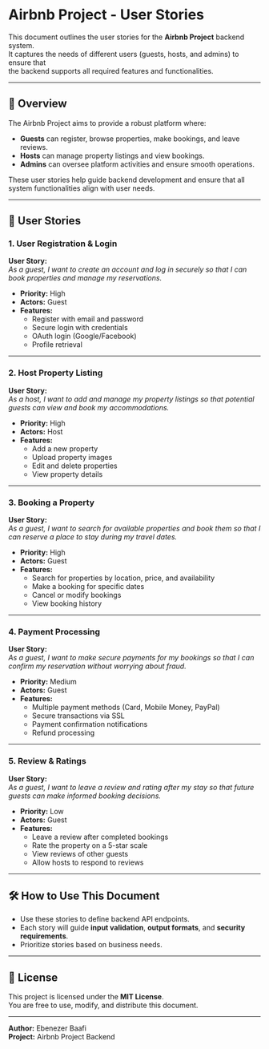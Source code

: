 # Airbnb Project - User Stories

This document outlines the user stories for the **Airbnb Project** backend system.  
It captures the needs of different users (guests, hosts, and admins) to ensure that  
the backend supports all required features and functionalities.

---

## 📌 Overview

The Airbnb Project aims to provide a robust platform where:

- **Guests** can register, browse properties, make bookings, and leave reviews.
- **Hosts** can manage property listings and view bookings.
- **Admins** can oversee platform activities and ensure smooth operations.

These user stories help guide backend development and ensure that all system functionalities align with user needs.

---

## 🧩 User Stories

### **1. User Registration & Login**
**User Story:**  
_As a guest, I want to create an account and log in securely so that I can book properties and manage my reservations._

- **Priority:** High  
- **Actors:** Guest  
- **Features:**
  - Register with email and password
  - Secure login with credentials
  - OAuth login (Google/Facebook)
  - Profile retrieval

---

### **2. Host Property Listing**
**User Story:**  
_As a host, I want to add and manage my property listings so that potential guests can view and book my accommodations._

- **Priority:** High  
- **Actors:** Host  
- **Features:**
  - Add a new property
  - Upload property images
  - Edit and delete properties
  - View property details

---

### **3. Booking a Property**
**User Story:**  
_As a guest, I want to search for available properties and book them so that I can reserve a place to stay during my travel dates._

- **Priority:** High  
- **Actors:** Guest  
- **Features:**
  - Search for properties by location, price, and availability
  - Make a booking for specific dates
  - Cancel or modify bookings
  - View booking history

---

### **4. Payment Processing**
**User Story:**  
_As a guest, I want to make secure payments for my bookings so that I can confirm my reservation without worrying about fraud._

- **Priority:** Medium  
- **Actors:** Guest  
- **Features:**
  - Multiple payment methods (Card, Mobile Money, PayPal)
  - Secure transactions via SSL
  - Payment confirmation notifications
  - Refund processing

---

### **5. Review & Ratings**
**User Story:**  
_As a guest, I want to leave a review and rating after my stay so that future guests can make informed booking decisions._

- **Priority:** Low  
- **Actors:** Guest  
- **Features:**
  - Leave a review after completed bookings
  - Rate the property on a 5-star scale
  - View reviews of other guests
  - Allow hosts to respond to reviews

---

## 🛠 How to Use This Document

- Use these stories to define backend API endpoints.
- Each story will guide **input validation**, **output formats**, and **security requirements**.
- Prioritize stories based on business needs.

---

## 📄 License

This project is licensed under the **MIT License**.  
You are free to use, modify, and distribute this document.

---

**Author:** Ebenezer Baafi  
**Project:** Airbnb Project Backend  
